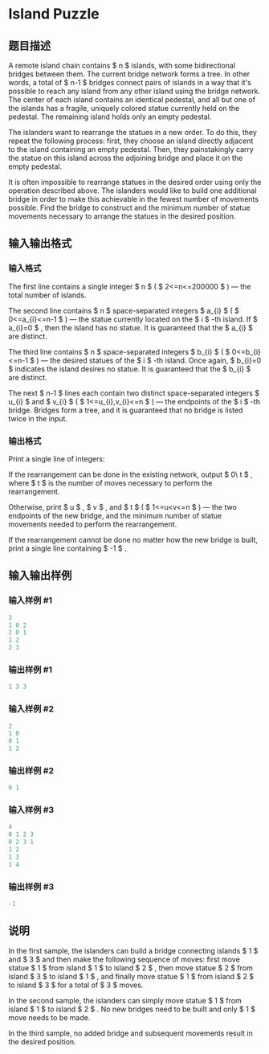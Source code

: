 # Island Puzzle

## 题目描述

A remote island chain contains $ n $ islands, with some bidirectional bridges between them. The current bridge network forms a tree. In other words, a total of $ n-1 $ bridges connect pairs of islands in a way that it's possible to reach any island from any other island using the bridge network. The center of each island contains an identical pedestal, and all but one of the islands has a fragile, uniquely colored statue currently held on the pedestal. The remaining island holds only an empty pedestal.

The islanders want to rearrange the statues in a new order. To do this, they repeat the following process: first, they choose an island directly adjacent to the island containing an empty pedestal. Then, they painstakingly carry the statue on this island across the adjoining bridge and place it on the empty pedestal.

It is often impossible to rearrange statues in the desired order using only the operation described above. The islanders would like to build one additional bridge in order to make this achievable in the fewest number of movements possible. Find the bridge to construct and the minimum number of statue movements necessary to arrange the statues in the desired position.

## 输入输出格式

### 输入格式

The first line contains a single integer $ n $ ( $ 2<=n<=200000 $ ) — the total number of islands.

The second line contains $ n $ space-separated integers $ a_{i} $ ( $ 0<=a_{i}<=n-1 $ ) — the statue currently located on the $ i $ -th island. If $ a_{i}=0 $ , then the island has no statue. It is guaranteed that the $ a_{i} $ are distinct.

The third line contains $ n $ space-separated integers $ b_{i} $ ( $ 0<=b_{i}<=n-1 $ ) — the desired statues of the $ i $ -th island. Once again, $ b_{i}=0 $ indicates the island desires no statue. It is guaranteed that the $ b_{i} $ are distinct.

The next $ n-1 $ lines each contain two distinct space-separated integers $ u_{i} $ and $ v_{i} $ ( $ 1<=u_{i},v_{i}<=n $ ) — the endpoints of the $ i $ -th bridge. Bridges form a tree, and it is guaranteed that no bridge is listed twice in the input.

### 输出格式

Print a single line of integers:

If the rearrangement can be done in the existing network, output $ 0\ t $ , where $ t $ is the number of moves necessary to perform the rearrangement.

Otherwise, print $ u $ , $ v $ , and $ t $ ( $ 1<=u&lt;v<=n $ ) — the two endpoints of the new bridge, and the minimum number of statue movements needed to perform the rearrangement.

If the rearrangement cannot be done no matter how the new bridge is built, print a single line containing $ -1 $ .

## 输入输出样例

### 输入样例 #1

```cpp
3
1 0 2
2 0 1
1 2
2 3

```
### 输出样例 #1

```cpp
1 3 3

```
### 输入样例 #2

```cpp
2
1 0
0 1
1 2

```
### 输出样例 #2

```cpp
0 1

```
### 输入样例 #3

```cpp
4
0 1 2 3
0 2 3 1
1 2
1 3
1 4

```
### 输出样例 #3

```cpp
-1

```
## 说明

In the first sample, the islanders can build a bridge connecting islands $ 1 $ and $ 3 $ and then make the following sequence of moves: first move statue $ 1 $ from island $ 1 $ to island $ 2 $ , then move statue $ 2 $ from island $ 3 $ to island $ 1 $ , and finally move statue $ 1 $ from island $ 2 $ to island $ 3 $ for a total of $ 3 $ moves.

In the second sample, the islanders can simply move statue $ 1 $ from island $ 1 $ to island $ 2 $ . No new bridges need to be built and only $ 1 $ move needs to be made.

In the third sample, no added bridge and subsequent movements result in the desired position.

